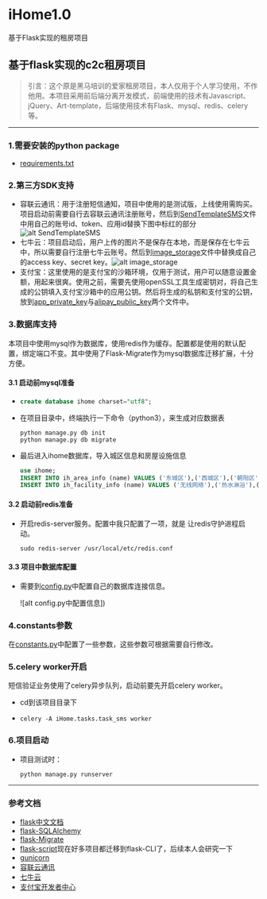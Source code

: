 # iHome1.0
基于Flask实现的租房项目

## 基于flask实现的c2c租房项目



> 引言：这个原是黑马培训的爱家租房项目，本人仅用于个人学习使用，不作他用。本项目采用前后端分离开发模式，前端使用的技术有Javascript、jQuery、Art-template，后端使用技术有Flask、mysql、redis、celery等。

---



### 1.需要安装的python package

- [requirements.txt](https://github.com/curry-he/Flask_iHome/blob/master/requirements.text)





### 2.第三方SDK支持

- 容联云通讯：用于注册短信通知，项目中使用的是测试版，上线使用需购买。项目启动前需要自行去容联云通讯注册账号，然后到[SendTemplateSMS](https://github.com/zhengyuchuan/iHome1.0/blob/master/ihome/libs/yuntongxun/SendTemplateSMS.py)文件中用自己的账号id、token、应用id替换下图中标红的部分![alt SendTemplateSMS](http://q6gtmshh2.bkt.clouddn.com/uPic/截屏2020-03-09下午10.14.55.png)
- 七牛云：项目启动后，用户上传的图片不是保存在本地，而是保存在七牛云中，所以需要自行注册七牛云账号。然后到[image_storage](https://github.com/zhengyuchuan/iHome1.0/blob/master/ihome/utils/image_storage.py)文件中替换成自己的access key、secret key。![alt image_storage](http://q6gtmshh2.bkt.clouddn.com/uPic/截屏2020-03-09下午10.28.16.png)
- 支付宝：这里使用的是支付宝的沙箱环境，仅用于测试，用户可以随意设置金额，用起来很爽。使用之前，需要先使用openSSL工具生成密钥对，将自己生成的公钥填入支付宝沙箱中的应用公钥。然后将生成的私钥和支付宝的公钥，放到[app_private_key](https://github.com/zhengyuchuan/iHome1.0/blob/master/ihome/api_1/Alipay_keys/app_private_key.pem)与[alipay_public_key](https://github.com/zhengyuchuan/iHome1.0/blob/master/ihome/api_1/Alipay_keys/alipay_public_key.pem)两个文件中。





### 3.数据库支持

本项目中使用mysql作为数据库，使用redis作为缓存。配置都是使用的默认配置，绑定端口不变。其中使用了Flask-Migrate作为mysql数据库迁移扩展，十分方便。

#### 3.1 启动前mysql准备

- ```sql
  create database ihome charset="utf8";
  ```

- 在项目目录中，终端执行一下命令（python3），来生成对应数据表

  ```shell
  python manage.py db init
  python manage.py db migrate
  ```

- 最后进入ihome数据库，导入城区信息和房屋设施信息

  ```sql
  use ihome;
  INSERT INTO ih_area_info (name) VALUES ('东城区'),('西城区'),('朝阳区'),('海淀区'),('昌平区'),('丰台区'),('房山区'),('通州区'),('顺义区'),('大兴区'),('怀柔区'),('平谷区'),('密云区'),('延庆区'),('石景山区'),('门头沟区');
  INSERT INTO ih_facility_info (name) VALUES ('无线网络'),('热水淋浴'),('空调'),('暖气'),('允许吸烟'),('饮水设备'),('牙具'),('香皂'),('拖鞋'),('手纸'),('毛巾'),('沐浴露、洗发露'),('冰箱'),('洗衣机'),('电梯'),('允许做饭'),('允许带宠物'),('允许聚会'),('门禁系统'),('停车位'),('有线网络'),('电视'),('浴缸');
  ```

#### 3.2 启动前redis准备

- 开启redis-server服务。配置中我只配置了一项，就是 让redis守护进程启动。

  ```shell
  sudo redis-server /usr/local/etc/redis.conf
  ```

#### 3.3 项目中数据库配置

- 需要到[config.py](https://github.com/curry-he/Flask_iHome/blob/master/iHome/constants.py)中配置自己的数据库连接信息。

  ![alt config.py中配置信息])





### 4.constants参数

在[constants.py](https://github.com/curry-he/Flask_iHome/blob/master/ihome/constants.py)中配置了一些参数，这些参数可根据需要自行修改。






### 5.celery worker开启

短信验证业务使用了celery异步队列，启动前要先开启celery worker。

- cd到该项目目录下

- ```shell
  celery -A iHome.tasks.task_sms worker
  ```







### 6.项目启动

- 项目测试时：

  ```
  python manage.py runserver
  ```

  


---

### 参考文档

- [flask中文文档](https://dormousehole.readthedocs.io/en/latest/)
- [flask-SQLAlchemy](https://flask-sqlalchemy.palletsprojects.com/en/2.x/)
- [flask-Migrate](https://flask-migrate.readthedocs.io/en/latest/)
- [flask-script](https://flask-script.readthedocs.io/en/latest/)现在好多项目都迁移到flask-CLI了，后续本人会研究一下
- [gunicorn](https://docs.gunicorn.org/en/stable/)
- [容联云通讯](https://www.yuntongxun.com/?ly=baidu-pz-p&qd=cpc&cp=ppc&xl=null&kw=10360228)
- [七牛云](https://www.qiniu.com/)
- [支付宝开发者中心](https://developers.alipay.com/developmentAccess/developmentAccess.htm)
